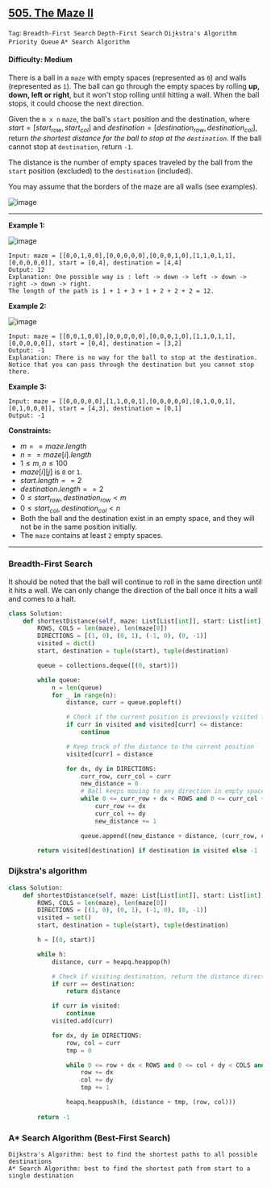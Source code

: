 ## [505. The Maze II](https://leetcode.com/problems/the-maze-ii)

```Tag```: ```Breadth-First Search``` ```Depth-First Search``` ```Dijkstra's Algorithm``` ```Priority Queue``` ```A* Search Algorithm```

#### Difficulty: Medium

There is a ball in a ```maze``` with empty spaces (represented as ```0```) and walls (represented as ```1```). The ball can go through the empty spaces by rolling __up, down, left or right__, but it won't stop rolling until hitting a wall. When the ball stops, it could choose the next direction.

Given the ```m x n``` ```maze```, the ball's ```start``` position and the destination, where $start = [start_{row}, start_{col}]$ and $destination = [destination_{row}, destination_{col}]$, return _the shortest distance for the ball to stop at the ```destination```_. If the ball cannot stop at ```destination```, return ```-1```.

The distance is the number of empty spaces traveled by the ball from the ```start``` position (excluded) to the ```destination``` (included).

You may assume that the borders of the maze are all walls (see examples).

![image](https://github.com/quananhle/Python/assets/35042430/80c348a5-af4e-4517-b032-323ad1c8374d)

---

__Example 1:__

![image](https://assets.leetcode.com/uploads/2021/03/31/maze1-1-grid.jpg)
```
Input: maze = [[0,0,1,0,0],[0,0,0,0,0],[0,0,0,1,0],[1,1,0,1,1],[0,0,0,0,0]], start = [0,4], destination = [4,4]
Output: 12
Explanation: One possible way is : left -> down -> left -> down -> right -> down -> right.
The length of the path is 1 + 1 + 3 + 1 + 2 + 2 + 2 = 12.
```

__Example 2:__

![image](https://assets.leetcode.com/uploads/2021/03/31/maze1-2-grid.jpg)
```
Input: maze = [[0,0,1,0,0],[0,0,0,0,0],[0,0,0,1,0],[1,1,0,1,1],[0,0,0,0,0]], start = [0,4], destination = [3,2]
Output: -1
Explanation: There is no way for the ball to stop at the destination. Notice that you can pass through the destination but you cannot stop there.
```

__Example 3:__
```
Input: maze = [[0,0,0,0,0],[1,1,0,0,1],[0,0,0,0,0],[0,1,0,0,1],[0,1,0,0,0]], start = [4,3], destination = [0,1]
Output: -1
```

__Constraints:__

- $m == maze.length$
- $n == maze[i].length$
- $1 \le m, n \le 100$
- $maze[i][j]$ is ```0``` or ```1```.
- $start.length == 2$
- $destination.length == 2$
- $0 \le start_{row}, destination_{row} \lt m$
- $0 \le start_{col}, destination_{col} \lt n$
- Both the ball and the destination exist in an empty space, and they will not be in the same position initially.
- The ```maze``` contains at least ```2``` empty spaces.

---

### Breadth-First Search

It should be noted that the ball will continue to roll in the same direction until it hits a wall. We can only change the direction of the ball once it hits a wall and comes to a halt.

```Python
class Solution:
    def shortestDistance(self, maze: List[List[int]], start: List[int], destination: List[int]) -> int:
        ROWS, COLS = len(maze), len(maze[0])
        DIRECTIONS = [(1, 0), (0, 1), (-1, 0), (0, -1)]
        visited = dict()
        start, destination = tuple(start), tuple(destination)

        queue = collections.deque([(0, start)])

        while queue:
            n = len(queue)
            for _ in range(n):
                distance, curr = queue.popleft()

                # Check if the current position is previously visited from a shorter distance, no further search needed from this point
                if curr in visited and visited[curr] <= distance:
                    continue

                # Keep track of the distance to the current position
                visited[curr] = distance

                for dx, dy in DIRECTIONS:
                    curr_row, curr_col = curr
                    new_distance = 0
                    # Ball keeps moving to any direction in empty spaces
                    while 0 <= curr_row + dx < ROWS and 0 <= curr_col + dy < COLS and maze[curr_row + dx][curr_col + dy] == 0:
                        curr_row += dx
                        curr_col += dy
                        new_distance += 1

                    queue.append((new_distance + distance, (curr_row, curr_col)))

        return visited[destination] if destination in visited else -1
```

### Dijkstra's algorithm

```Python
class Solution:
    def shortestDistance(self, maze: List[List[int]], start: List[int], destination: List[int]) -> int:
        ROWS, COLS = len(maze), len(maze[0])
        DIRECTIONS = [(1, 0), (0, 1), (-1, 0), (0, -1)]
        visited = set()
        start, destination = tuple(start), tuple(destination)

        h = [(0, start)]

        while h:
            distance, curr = heapq.heappop(h)

            # Check if visiting destination, return the distance directly since Dijkstra's algorithm guarantees nodes appearing in shortest distance ordering.
            if curr == destination:
                return distance

            if curr in visited:
                continue
            visited.add(curr)

            for dx, dy in DIRECTIONS:
                row, col = curr
                tmp = 0

                while 0 <= row + dx < ROWS and 0 <= col + dy < COLS and maze[row + dx][col + dy] == 0:
                    row += dx
                    col += dy
                    tmp += 1

                heapq.heappush(h, (distance + tmp, (row, col)))
        
        return -1
```

### A* Search Algorithm (Best-First Search)

```
Dijkstra's Algorithm: best to find the shortest paths to all possible destinations
A* Search Algorithm: best to find the shortest path from start to a single destination
```
